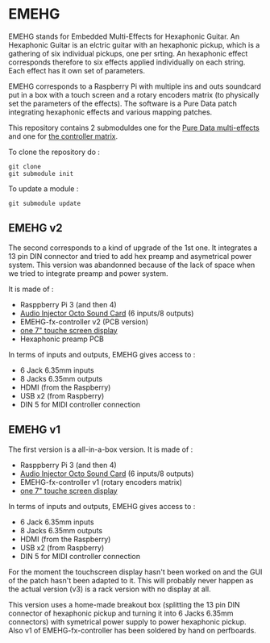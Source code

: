 # EMEHG

EMEHG stands for Embedded Multi-Effects for Hexaphonic Guitar.
An Hexaphonic Guitar is an elctric guitar with an hexaphonic pickup, which is a gathering of six individual pickups, one per srting.
An hexaphonic effect corresponds therefore to six effects applied individually on each string. Each effect has it own set of parameters.

EMEHG corresponds to a Raspberry Pi with multiple ins and outs soundcard put in a box with a touch screen and a rotary encoders matrix (to physically set the parameters of the effects).
The software is a Pure Data patch integrating hexaphonic effects and various mapping patches.

This repository contains 2 submoduldes one for the [Pure Data multi-effects](https://github.com/loicreboursiere/hexaandmapping-lib-pd) and one for [the controller matrix](https://github.com/loicreboursiere/EMEHG-fx-controller).

To clone the repository do : 

```
git clone 
git submodule init
```

To update a module : 
```
git submodule update
```

## EMEHG v2 ##

The second corresponds to a kind of upgrade of the 1st one. It integrates a 13 pin DIN connector and tried to add hex preamp and asymetrical power system.
This version was abandonned because of the lack of space when we tried to integrate preamp and power system.

It is made of :
+ Rasppberry Pi 3 (and then 4)
+ [Audio Injector Octo Sound Card](https://www.audioinjector.net/rpi-octo-hat) (6 inputs/8 outputs)
+ EMEHG-fx-controller v2 (PCB version)
+ [one 7" touche screen display](https://github.com/loicreboursiere/EMEHG/blob/master/datasheet/TouchScreen-datasheet.pdf)
+ Hexaphonic preamp PCB

In terms of inputs and outputs, EMEHG gives access to :
+ 6 Jack 6.35mm inputs
+ 8 Jacks 6.35mm outputs
+ HDMI (from the Raspberry)
+ USB x2 (from Raspberry)
+ DIN 5 for MIDI controller connection


## EMEHG v1 ##

The first version is a all-in-a-box version. It is made of :
+ Rasppberry Pi 3 (and then 4)
+ [Audio Injector Octo Sound Card](https://www.audioinjector.net/rpi-octo-hat) (6 inputs/8 outputs)
+ EMEHG-fx-controller v1 (rotary encoders matrix)
+ [one 7" touche screen display](https://github.com/loicreboursiere/EMEHG/blob/master/datasheet/TouchScreen-datasheet.pdf)

In terms of inputs and outputs, EMEHG gives access to :
+ 6 Jack 6.35mm inputs
+ 8 Jacks 6.35mm outputs
+ HDMI (from the Raspberry)
+ USB x2 (from Raspberry)
+ DIN 5 for MIDI controller connection

For the moment the touchscreen display hasn't been worked on and the GUI of the patch hasn't been adapted to it.
This will probably never happen as the actual version (v3) is a rack version with no display at all.

This version uses a home-made breakout box (splitting the 13 pin DIN connector of hexaphonic pickup and turning it into 6 Jacks 6.35mm connectors) with symetrical power supply to power hexaphonic pickup. Also v1 of EMEHG-fx-controller has been soldered by hand on perfboards.



